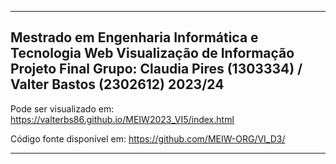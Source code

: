 ---------------------------------------------------------
Mestrado em Engenharia Informática e Tecnologia Web
Visualização de Informação
Projeto Final
Grupo: Claudia Pires (1303334) / Valter Bastos (2302612)
2023/24
---------------------------------------------------------

Pode ser visualizado em: 
https://valterbs86.github.io/MEIW2023_VI5/index.html

Código fonte disponível em:
https://github.com/MEIW-ORG/VI_D3/

---------------------------------------------------------
